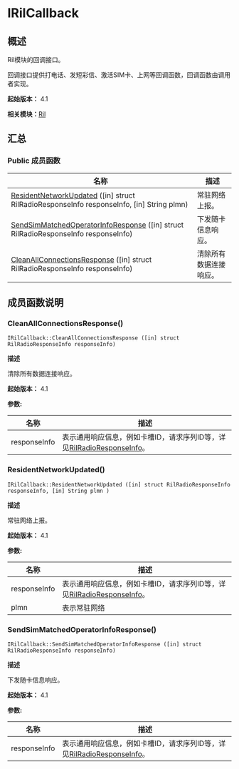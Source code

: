 # IRilCallback


## 概述

Ril模块的回调接口。

回调接口提供打电话、发短彩信、激活SIM卡、上网等回调函数，回调函数由调用者实现。

**起始版本：** 4.1

**相关模块：**[Ril](_ril_v12.md)


## 汇总


### Public 成员函数

| 名称 | 描述 | 
| -------- | -------- |
| [ResidentNetworkUpdated](#residentnetworkupdated) ([in] struct RilRadioResponseInfo responseInfo, [in] String plmn) | 常驻网络上报。 | 
| [SendSimMatchedOperatorInfoResponse](#sendsimmatchedoperatorinforesponse) ([in] struct RilRadioResponseInfo responseInfo) | 下发随卡信息响应。 | 
| [CleanAllConnectionsResponse](#cleanallconnectionsresponse) ([in] struct RilRadioResponseInfo responseInfo) | 清除所有数据连接响应。 | 


## 成员函数说明


### CleanAllConnectionsResponse()

```
IRilCallback::CleanAllConnectionsResponse ([in] struct RilRadioResponseInfo responseInfo)
```

**描述**


清除所有数据连接响应。

**起始版本：** 4.1

**参数:**

| 名称 | 描述 | 
| -------- | -------- |
| responseInfo | 表示通用响应信息，例如卡槽ID，请求序列ID等，详见[RilRadioResponseInfo](_ril_radio_response_info_v11.md)。 | 


### ResidentNetworkUpdated()

```
IRilCallback::ResidentNetworkUpdated ([in] struct RilRadioResponseInfo responseInfo, [in] String plmn )
```

**描述**


常驻网络上报。

**起始版本：** 4.1

**参数:**

| 名称 | 描述 | 
| -------- | -------- |
| responseInfo | 表示通用响应信息，例如卡槽ID，请求序列ID等，详见[RilRadioResponseInfo](_ril_radio_response_info_v11.md)。 | 
| plmn | 表示常驻网络 | 


### SendSimMatchedOperatorInfoResponse()

```
IRilCallback::SendSimMatchedOperatorInfoResponse ([in] struct RilRadioResponseInfo responseInfo)
```

**描述**


下发随卡信息响应。

**起始版本：** 4.1

**参数:**

| 名称 | 描述 | 
| -------- | -------- |
| responseInfo | 表示通用响应信息，例如卡槽ID，请求序列ID等，详见[RilRadioResponseInfo](_ril_radio_response_info_v11.md)。 | 
